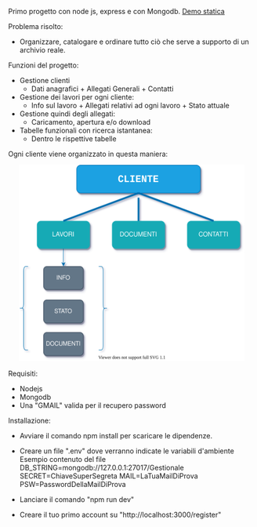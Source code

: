 Primo progetto con node js, express e con Mongodb.
[Demo statica](https://demo-gestionale.herokuapp.com/)

Problema risolto:
  - Organizzare, catalogare e ordinare tutto ciò che serve a supporto di un archivio reale.

Funzioni del progetto:
  - Gestione clienti 
    - Dati anagrafici + Allegati Generali + Contatti
  - Gestione dei lavori per ogni cliente: 
    - Info sul lavoro + Allegati relativi ad ogni lavoro + Stato attuale  
  - Gestione quindi degli allegati:
    - Caricamento, apertura e/o download 
  - Tabelle funzionali con ricerca istantanea: 
    - Dentro le rispettive tabelle 
  
Ogni cliente viene organizzato in questa maniera:

<p align="center">
  <img width="460" height="400" src="/public/img/flow.svg">
</p>
  
Requisiti:
  - Nodejs
  - Mongodb
  - Una "GMAIL" valida per il recupero password

Installazione:
  - Avviare il comando npm install per scaricare le dipendenze.
  - Creare un file ".env" dove verranno indicate le variabili d'ambiente
    Esempio contenuto del file
      DB_STRING=mongodb://127.0.0.1:27017/Gestionale
      SECRET=ChiaveSuperSegreta
      MAIL=LaTuaMailDiProva
      PSW=PasswordDellaMailDiProva
      
  - Lanciare il comando "npm run dev"
  - Creare il tuo primo account su "http://localhost:3000/register" 
